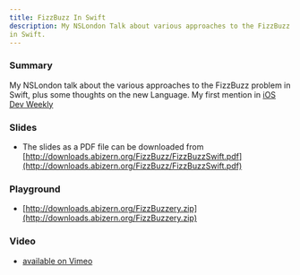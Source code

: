 ```yaml
---
title: FizzBuzz In Swift
description: My NSLondon Talk about various approaches to the FizzBuzz problem
in Swift.
---
```


### Summary

My NSLondon talk about the various approaches to the FizzBuzz problem in Swift,
plus some thoughts on the new Language. My first mention in [iOS Dev Weekly](https://iosdevweekly.com/issues/167)

### Slides

- The slides as a PDF file can be downloaded from [http://downloads.abizern.org/FizzBuzz/FizzBuzzSwift.pdf](http://downloads.abizern.org/FizzBuzz/FizzBuzzSwift.pdf)


### Playground

- [http://downloads.abizern.org/FizzBuzzery.zip](http://downloads.abizern.org/FizzBuzzery.zip)


### Video

- [available on Vimeo](http://vimeo.com/105440181)
